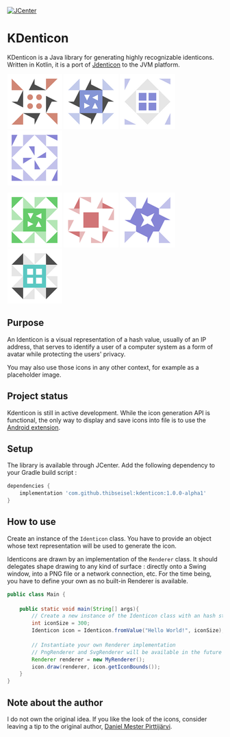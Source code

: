[ ![JCenter](https://api.bintray.com/packages/nihilus/maven/kdenticon/images/download.svg) ](https://bintray.com/nihilus/maven/kdenticon/_latestVersion)

# KDenticon

KDenticon is a Java library for generating highly recognizable identicons.
Written in Kotlin, it is a port of [Jdenticon](https://github.com/dmester/jdenticon) to the JVM platform.

![](screenshots/sample_1.png)
![](screenshots/sample_2.png)
![](screenshots/sample_3.png)
![](screenshots/sample_4.png)

![](screenshots/sample_5.png)
![](screenshots/sample_6.png)
![](screenshots/sample_7.png)
![](screenshots/sample_8.png)

## Purpose

An Identicon is a visual representation of a hash value, usually of an IP address, that serves to identify 
a user of a computer system as a form of avatar while protecting the users' privacy.

You may also use those icons in any other context, for example as a placeholder image.

## Project status

Kdenticon is still in active development.
While the icon generation API is functional, the only way to display and save icons into file is
to use the [Android extension](kdenticon-android).

## Setup

The library is available through JCenter.
Add the following dependency to your Gradle build script :

```gradle
dependencies {
    implementation 'com.github.thibseisel:kdenticon:1.0.0-alpha1'
}
```

## How to use

Create an instance of the `Identicon` class. You have to provide an object whose text representation 
will be used to generate the icon.

Identicons are drawn by an implementation of the `Renderer` class. It should delegates shape drawing 
to any kind of surface : directly onto a Swing window, into a PNG file or a network connection, etc.
For the time being, you have to define your own as no built-in Renderer is available.

```java
public class Main {
    
    public static void main(String[] args){
        // Create a new instance of the Identicon class with an hash string and the given size
        int iconSize = 300;
        Identicon icon = Identicon.fromValue("Hello World!", iconSize);
        
        // Instantiate your own Renderer implementation
        // PngRenderer and SvgRenderer will be available in the future
        Renderer renderer = new MyRenderer();
        icon.draw(renderer, icon.getIconBounds());
    }
}
```

## Note about the author

I do not own the original idea. If you like the look of the icons, consider leaving a tip to the original author,
[Daniel Mester Pirttijärvi](https://github.com/dmester).
